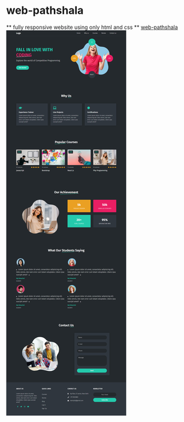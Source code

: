 # web-pathshala
** fully responsive website using only html and css **
[web-pathshala](https://web-pathshala.netlify.app/)
![web-pathshala](web-pathshala.png)